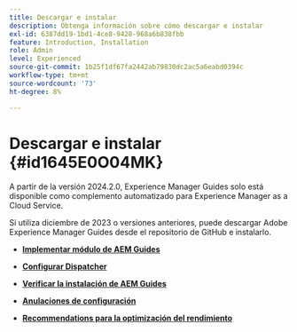 ```yaml
---
title: Descargar e instalar
description: Obtenga información sobre cómo descargar e instalar
exl-id: 6387dd19-1bd1-4ce8-9428-968a6b838fbb
feature: Introduction, Installation
role: Admin
level: Experienced
source-git-commit: 1b25f1df67fa2442ab79830dc2ac5a6eabd0394c
workflow-type: tm+mt
source-wordcount: '73'
ht-degree: 8%

---
```


# Descargar e instalar {#id1645E0O04MK}

A partir de la versión 2024.2.0, Experience Manager Guides solo está disponible como complemento automatizado para Experience Manager as a Cloud Service.

Si utiliza diciembre de 2023 o versiones anteriores, puede descargar Adobe Experience Manager Guides desde el repositorio de GitHub e instalarlo.


- **[Implementar módulo de AEM Guides](download-install-dxml-first-time.md)**

- **[Configurar Dispatcher](download-install-configure-dispatcher.md)**

- **[Verificar la instalación de AEM Guides](download-install-verify-dxml-installation.md)**

- **[Anulaciones de configuración](download-install-additional-config-override.md)**

- **[Recommendations para la optimización del rendimiento](download-install-recommend-perf-optimiz.md)**
